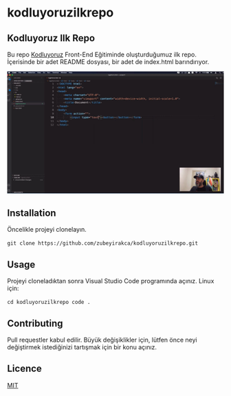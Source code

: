 # kodluyoruzilkrepo

## Kodluyoruz Ilk Repo
Bu repo [Kodluyoruz](https://www.kodluyoruz.org) Front-End Eğitiminde oluşturduğumuz ilk repo. İçerisinde bir adet README dosyası, bir adet de index.html barındırıyor.

![Projeden Bir Görüntü](https://github.com/zubeyirakca/kodluyoruzilkrepo/blob/main/asdd.JPG)


## Installation
Öncelikle projeyi clonelayın.

`
 git clone https://github.com/zubeyirakca/kodluyoruzilkrepo.git 
` 

## Usage 
Projeyi cloneladıktan sonra Visual Studio Code programında açınız.
Linux için:

`
cd kodluyoruzilkrepo
code .
` 

## Contributing

Pull requestler kabul edilir. Büyük değişiklikler için, lütfen önce neyi değiştirmek istediğinizi tartışmak için bir konu açınız.

## Licence
[MIT](https://choosealicense.com/licenses/mit/)
